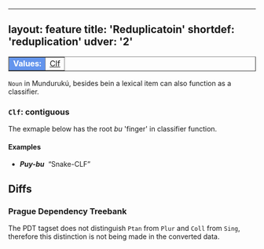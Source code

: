 
---
layout: feature
title: 'Reduplicatoin'
shortdef: 'reduplication'
udver: '2'
---

<table class="typeindex" border="1">
<tr>
  <td style="background-color:cornflowerblue;color:white"><strong>Values:</strong> </td>
  <td><a href="">Clf</a></td>
  
  
</tr>
</table>

`Noun` in Mundurukú, besides bein a lexical item can also function as a classifier.

### <a name="Clf">`Clf`</a>: contiguous

The exmaple below has the root *bu* 'finger' in classifier function.
#### Examples

* _<b>Puy-bu</b>&nbsp;_ “Snake-CLF”








## Diffs

### Prague Dependency Treebank

The PDT tagset does not distinguish `Ptan` from `Plur` and `Coll` from `Sing`,
therefore this distinction is not being made in the converted data.
<!-- Interlanguage links updated Čt lis 12 09:43:03 CET 2020 -->
